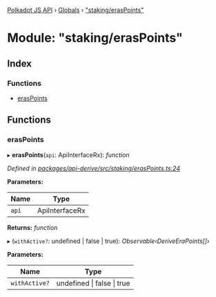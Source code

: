 [Polkadot JS API](../README.md) › [Globals](../globals.md) › ["staking/erasPoints"](_staking_eraspoints_.md)

# Module: "staking/erasPoints"

## Index

### Functions

* [erasPoints](_staking_eraspoints_.md#eraspoints)

## Functions

###  erasPoints

▸ **erasPoints**(`api`: ApiInterfaceRx): *function*

*Defined in [packages/api-derive/src/staking/erasPoints.ts:24](https://github.com/polkadot-js/api/blob/134bc22463/packages/api-derive/src/staking/erasPoints.ts#L24)*

**Parameters:**

Name | Type |
------ | ------ |
`api` | ApiInterfaceRx |

**Returns:** *function*

▸ (`withActive?`: undefined | false | true): *Observable‹DeriveEraPoints[]›*

**Parameters:**

Name | Type |
------ | ------ |
`withActive?` | undefined &#124; false &#124; true |
